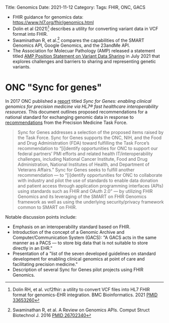 Title: Genomics
Date: 2021-11-12
Category:
Tags: FHIR, ONC, GACS

- FHIR guidance for genomics data: <https://www.hl7.org/fhir/genomics.html>
- Dolin et al (2021)[^dolin-2021] describes a utility for converting variant data in VCF format into FHIR.
- Swaminathan R, et al.[^swaminathan-2016] compares the capabilities of the SMART Genomics API,  Google Genomics, and the 23andMe API.
- The Association for Molecuar Pathology (AMP) released a statement titled [AMP Position Statement on Variant Data Sharing](https://www.amp.org/AMP/assets/File/advocacy/AMP_Position_Variant_Data_Sharing_7_29_2021.pdf) in July 2021 that explores challenges and barriers to sharing and representing genetic variants.

# ONC "Sync for genes"

In 2017 ONC published a [report](https://www.healthit.gov/sites/default/files/sync_for_genes_report_november_2017.pdf) titled *Sync for Genes: enabling clinical genomics for precision medicine via HL7® fast healthcare interoperability resources.* This document outlines proposed recommendations for a national standard for exchanging genomic data in response to [recommendations](https://www.healthit.gov/sites/default/files/facas/PMTF_Transmittal_Letter_2015-09-25_v2.pdf) from the Precision Medicine Task Force.

> Sync for Genes addresses a selection of the proposed items raised by the Task Force. Sync for Genes supports the ONC, NIH, and the Food and Drug Administration (FDA) toward fulfilling the Task Force’s recommendation to “[i]dentify opportunities for ONC to support our federal partners’ PMI efforts and related health IT/interoperability challenges, including National Cancer Institute, Food and Drug Administration, National Institutes of Health, and Department of Veterans Affairs.” Sync for Genes seeks to fulfill another recommendation — to “[i]dentify opportunities for ONC to collaborate with industry and pilot the use of standards to enable data donation and patient access through application programming interfaces (APIs) using standards such as FHIR and OAuth 2.0” — by utilizing FHIR Genomics and its leveraging of the SMART on FHIR Genomics framework as well as using the underlying security/privacy framework common to SMART on FHIR.

Notable discussion points include:

- Emphasis on an interoperability standard based on FHIR.
- Introduction of the concept of a Genomic Archive and Computer/Communication System (GACS): "A GACS acts in the same manner as a PACS — to store big data that is not suitable to store directly in an EHR."
- Presentation of a "list of the seven developed guidelines on standard development for enabling clinical genomics at point of care and facilitating precision medicine."
- Description of several Sync for Genes pilot projects using FHIR Genomics.

[^dolin-2021]: Dolin RH, et al. vcf2fhir: a utility to convert VCF files into HL7 FHIR format for genomics-EHR integration. BMC Bioinformatics. 2021 [PMID 33653260](https://pubmed.ncbi.nlm.nih.gov/33653260/)
[^swaminathan-2016]: Swaminathan R, et al. A Review on Genomics APIs. Comput Struct Biotechnol J. 2016 [PMID 26702340](https://pubmed.ncbi.nlm.nih.gov/26702340/)
